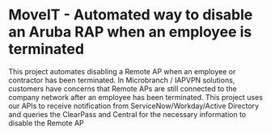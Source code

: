 # MoveIT - Automated way to disable an Aruba RAP when an employee is terminated


This project automates disabling a Remote AP when an employee or contractor has been terminated. In Microbranch / IAPVPN solutions, customers have concerns that Remote APs are still connected to the company network after an employee has been terminated. This project uses our APIs to receive notification from ServiceNow/Workday/Active Directory and queries the ClearPass and Central for the necessary information to disable the Remote AP

